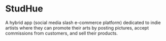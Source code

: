 # StudHue

A hybrid app (social media slash e-commerce platform) dedicated to indie artists where they can promote their arts by posting pictures, accept commissions from customers, and sell their products.

